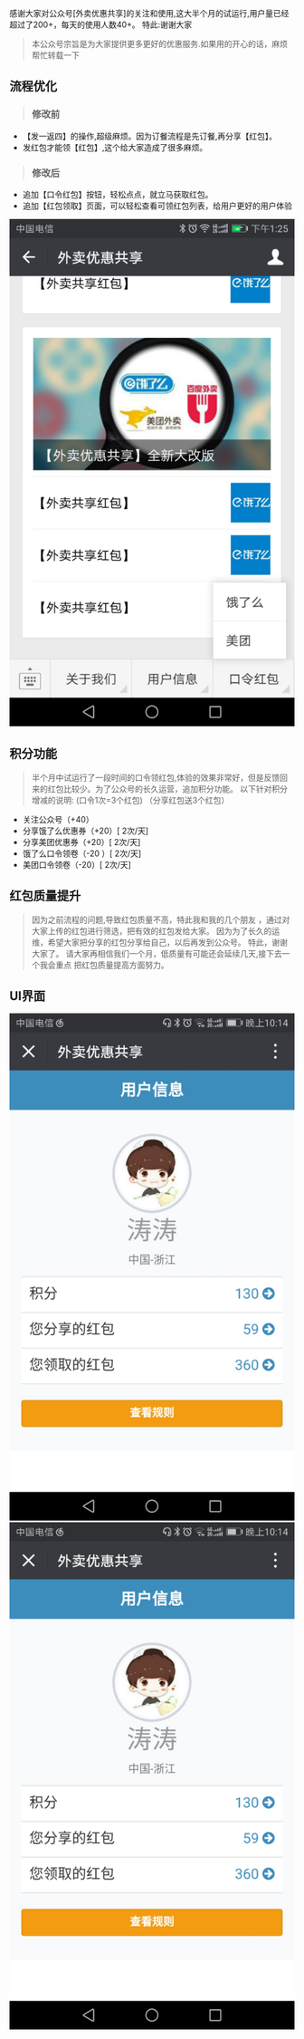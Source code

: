 <!--
author: 涛涛
head: http://pingodata.qiniudn.com/jockchou-avatar.jpg
date: 2017-12-02
title: 【外卖优惠共享】全新改版
tags: 外卖,饿了么,美团,手气红包群
status: publish
summary: 介绍公众号【外卖优惠共享】改版内容，让大家更好的相信我们能努力在为大家提供更好的手气红包服务
-->

感谢大家对公众号[外卖优惠共享]的关注和使用,这大半个月的试运行,用户量已经超过了200+，每天的使用人数40+。
特此:谢谢大家
> 本公众号宗旨是为大家提供更多更好的优惠服务.如果用的开心的话，麻烦帮忙转载一下

## 流程优化

> ### 修改前
  * 【发一返四】的操作,超级麻烦。因为订餐流程是先订餐,再分享【红包】。
  *  发红包才能领【红包】,这个给大家造成了很多麻烦。

> ### 修改后
 *  追加【口令红包】按钮，轻松点点，就立马获取红包。
 *  追加【红包领取】页面，可以轻松查看可领红包列表，给用户更好的用户体验

![](img/weichat.jpeg)


## 积分功能
> 半个月中试运行了一段时间的口令领红包,体验的效果非常好，但是反馈回来的红包比较少。为了公众号的长久运营，追加积分功能。
以下针对积分增减的说明: (口令1次=3个红包)
（分享红包送3个红包）
 *  关注公众号（+40）
 *  分享饿了么优惠券（+20）[ 2次/天] 
 *  分享美团优惠券（+20）[ 2次/天] 
 *  饿了么口令领卷（-20 ）[ 2次/天] 
 *  美团口令领卷（-20）[ 2次/天]                      

## 红包质量提升

> 因为之前流程的问题,导致红包质量不高，特此我和我的几个朋友
，通过对大家上传的红包进行筛选，把有效的红包发给大家。
因为为了长久的运维，希望大家把分享的红包分享给自己，以后再发到公众号。
特此，谢谢大家了。
请大家再相信我们一个月，低质量有可能还会延续几天,接下去一个我会重点
把红包质量提高方面努力。

## UI界面
![](img/ui2.jpeg)
![](img/ui2.jpeg)
